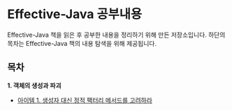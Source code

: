# Effective-Java 공부내용

Effective-Java 책을 읽은 후 공부한 내용을 정리하기 위해 만든 저장소입니다.
하단의 목차는 Effective-Java 책의 내용 탐색을 위해 제공됩니다.

## 목차
**1. 객체의 생성과 파괴**
* [아이템 1. 생성자 대신 정적 팩터리 메서드를 고려하라]()
